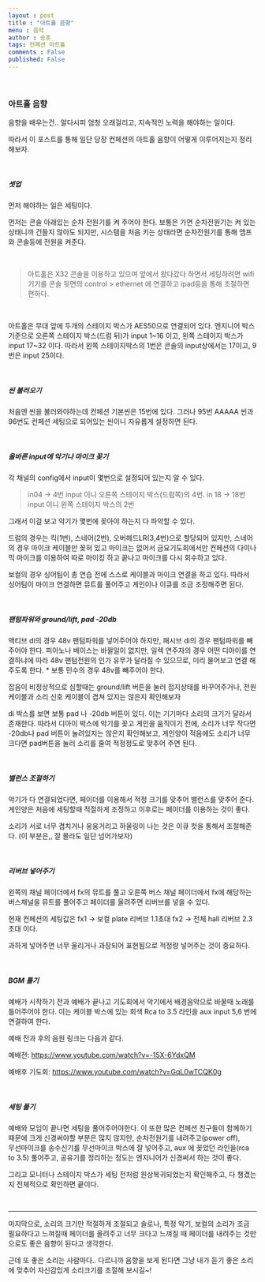 ```yaml
---
layout : post
title : "아트홀 음향"
menu : 음악
author : 송훈
tags: 컨페션 아트홀
comments : False
published: False
---
```


<br>

### 아트홀 음향 

음향을 배우는건.. 알다시피 엄청 오래걸리고,
지속적인 노력을 해야하는 일이다.

따라서 이 포스트를 통해 
일단 당장 컨페션의 아트홀 음향이 어떻게 이루어지는지 정리해보자.

<br>

##### 셋업

먼저 해야하는 일은 세팅이다. 

먼저는 콘솔 아래있는 순차 전원기를 켜 주어야 한다. 
보통은 가면 순차전원기는 켜 있는 상태니까 건들지 않아도 되지만,
시스템을 처음 키는 상태라면 순차전원기를 통해 
앰프와 콘솔등에 전원을 켜준다.

<br>

>아트홀은 X32 콘솔을 이용하고 있으며 앞에서 왔다갔다 하면서 세팅하려면
> wifi 기기를 콘솔 뒷면의 control > ethernet 에 연결하고
> ipad등을 통해 조절하면 편하다.

<Br>

아트홀은 무대 앞에 두개의 스테이지 박스가 AES50으로 연결되어 있다.
엔지니어 박스 기준으로 오른쪽 스테이지 박스(드럼 뒤)가 input 1~16 이고, 왼쪽 스테이지 박스가 input 17~32 이다. 따라서 왼쪽 스테이지박스의 1번은 콘솔의 input상에서는 17이고, 9번은 input 25이다. 

<br>

##### 씬 불러오기

처음엔 씬을 불러와야하는데
컨페션 기본씬은 15번에 있다. 
그러나 95번 AAAAA 씬과 96번도 컨페션 세팅으로 되어있는 씬이니 자유롭게 설정하면 된다.

<Br>

##### 올바른 input에 악기나 마이크 꽂기

각 채널의 config에서 input이 몇번으로 설정되어 있는지 알 수 있다. 
> in04 -> 4번 input 이니 오른쪽 스테이지 박스(드럼쪽)의 4번.
> in 18 -> 18번 input 이니 왼쪽 스테이지 박스의 2번

그래서 이걸 보고 악기가 몇번에 꽂아야 하는지 다 파악할 수 있다.

드럼의 경우는 킥(1번), 스네어(2번), 오버헤드LR(3,4번)으로 할당되어 있지만, 스네어의 경우 마이크 케이블만 꽂혀 있고 마이크는 없어서 금요기도회에서만 컨페션의 다이나믹 마이크를 이용하여 따로 마이킹 하고 끝나고 마이크를 다시 회수하고 있다. 

보컬의 경우 싱어팀이 총 연습 전에 스스로 케이블과 마이크 연결을 하고 있다. 따라서 싱어팀이 마이크 연결하면 뮤트를 풀어주고 게인이나 이큐를 조금 조정해주면 된다.

<br>

##### 팬텀파워와 ground/lift, pad -20db

액티브 di의 경우 48v 팬텀파워를 넣어주어야 하지만, 패시브 di의 경우 팬텀파워를 빼주어야 한다. 피아노나 베이스는 바뀔일이 없지만, 일렉 연주자의 경우 어떤 디아이를 연결하냐에 따라 48v 팬텀전원의 인가 유무가 달라질 수 있으므로, 미리 물어보고 연결 해주도록 한다.
\* 보통 민수의 경우 48v를 빼주어야 한다.

잡음이 비정상적으로 심할때는 ground/lift 버튼을 눌러 접지상태를 바꾸어주거나, 전원케이블과 소리 신호 케이블이 겹쳐 있지는 않은지 확인해보자

di 박스를 보면 보통 pad 나 -20db 버튼이 있다. 이는 기기마다 소리의 크기가 달라서 존재한다. 따라서 디아이 박스에 악기를 꽂고 게인을 움직이기 전에, 소리가 너무 작다면 -20db나 pad 버튼이 눌려있지는 않은지 확인해보고, 게인양이 적음에도 소리가 너무 크다면 pad버튼을 눌러 소리를 줄여 적정정도로 맞추어 주면 된다.

<Br>


##### 밸런스 조절하기

악기가 다 연결되었다면, 
페이더를 이용해서 적정 크기를 맞추어 밸런스를 맞추어 준다.
게인양은 처음에 세팅할때 적절하게 조정하고 이후로는 페이더를 이용하는 것이 좋다.

소리가 서로 너무 겹치거나 웅웅거리고 하울링이 나는 것은 이큐 컷을 통해서 조절해준다. (이 부분은,, 잘 몰라도 일단 넘어가보자)


<br>

##### 리버브 넣어주기

왼쪽의 채널 페이더에서 fx의 뮤트를 풀고
오른쪽 버스 채널 페이더에서 fx에 해당하는 버스채널을 뮤트를 풀어주고 페이더를 올려주면 리버브를 넣을 수 있다.

현재 컨페션의 세팅값은 
fx1 -> 보컬 plate 리버브 1.1초대
fx2 -> 전체 hall 리버브 2.3초대 이다.

과하게 넣어주면 너무 울리거나 과장되어 표현됨으로
적정량 넣어주는 것이 중요하다.

<Br>

##### BGM 틀기

예배가 시작하기 전과 예배가 끝나고 기도회에서 악기에서 배경음악으로 바꿀때 노래를 틀어주어야 한다.
이는 케이블 박스에 있는 회색 Rca to 3.5 라인을 aux input 5,6 번에 연결하여 한다.

예배 전과 후의 음원 링크는 다음과 같다.

예배전:  https://www.youtube.com/watch?v=-15X-6YdxQM

예배후 기도회: https://www.youtube.com/watch?v=GqL0wTCQK0g

<br>

##### 세팅 풀기

예배와 모임이 끝나면 세팅을 풀어주어야한다.
이 또한 많은 컨페션 친구들이 함께하기 때문에 크게 신경써야할 부분은 많지 않지만,
순차전원기를 내려주고(power off),  
무선마이크를 송수신기를 무선마이크 박스에 잘 넣어주고,
aux 에 꽂았던 라인을(rca to 3.5) 풀어주고,
공유기를 정리하는 정도는 
엔지니어가 신경써서 하는 것이 좋다.

그리고 모니터나 스테이지 박스가 세팅 전처럼 원상복귀되었는지 확인해주고, 
다 챙겼는지 전체적으로 확인하면 끝이다.


<br>

---

마지막으로, 
소리의 크기만 적절하게 조절되고
솔로나, 특정 악기, 보컬의 소리가 조금 필요하다고 느껴질때 페이더를 올려주고
너무 크다고 느껴질 때 페이더를 내려주는 것만으로도
좋은 음향이 된다고 생각한다.

근데 또 좋은 소리는 사람마다.. 다르니까
음향을 보게 된다면 
그냥 내가 듣기 좋은 소리에 맞추어 
자신감있게 
소리크기를 조절해 보시길~!
